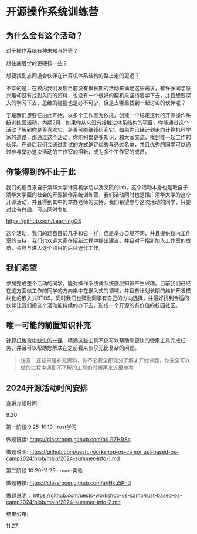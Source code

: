 # 开源操作系统训练营

## 为什么会有这个活动？

对于操作系统有种未知与好奇？

想往底层学的更硬核一些？

想要找到志同道合伙伴在计算机体系结构的路上走的更远？

不幸的是，在校内我们发现目前没有很长期的活动来满足这些需求，有许多同学感兴趣却没有找到入门的资料，也没有一个很好的契机来坚持着学下去，并且想要深入的学习下去，思维的碰撞也是必不可少，但是去哪里找到一起讨论的伙伴呢？

于是我们想要在由此开始，以多个工作室为依托，创建一个稳定迭代的开源操作系统训练营活动，为期2月，如果你从来没有接触过体系结构的项目，你能通过这个活动了解到你是否喜欢它，是否可能继续研究它。如果你已经计划走向计算机科学家的道路，那通过这个活动，你能积累更多知识，和大家交流，找到能一起工作的伙伴。在最后我们会通过面试的方式确定优秀与通过名单，并且优秀的同学可以通过参与举办这次活动的工作室的招新，成为多个工作室的成员。

## 你能得到的不止于此

我们的题目来自于清华大学计算机学院以及叉院的lab。这个活动本身也是取自于清华大学面向社会的开源操作系统训练营，我们活动同时也是推广清华大学的这个开源活动，并且得到其中的举办老师的支持，我们希望参与这次活动的同学，只要对此有兴趣，可以同时参加

https://github.com/LearningOS 

这个活动，我们的题目目前几乎和它一样，但是举办日期不同，并且提供校内工作室的支持，我们也欢迎大家在招新过程中提出建议，并且对于招新加入工作室的成员，会参与进入这个项目的后续迭代工作。

## 我们希望
参加完成整个活动的同学，能对操作系统或系统底层知识产生兴趣。目前我们已经在这方面做工作的同学的方向集中在嵌入式的领域，并且有计划长期的维护开发模块化的嵌入式RTOS。同时我们也鼓励同学有自己的方向选择，并最好找到合适的伙伴让我们把这个活动能持续的办下去，形成一个开源的有价值的校园社区。
## 唯一可能的前置知识补充
[计算机教育中缺失的一课](https://missing-semester-cn.github.io/)：精通这些工具不仅可以帮助您更快的使用工具完成任务，并且可以帮助您解决在之前看来似乎无比复杂的问题。
> 注意：这些只是补充资料，你不必要全都充分了解才开始做题，你完全可以做的过程中遇到不了解的工具的时候再来这里参考
## 2024开源活动时间安排

宣讲介绍时间:

9.20

第一阶段 9.25-10.19 : rust学习

做题链接:
https://classroom.github.com/a/LRZH1r8c

做题说明:
https://github.com/uestc-workshop-os-camp/rust-based-os-camp2024/blob/main/2024-summer-info-1.md

第二阶段 10.20-11.25 : rcore实验

做题链接:
https://classroom.github.com/a/iHxu5PhD

做题说明：
https://github.com/uestc-workshop-os-camp/rust-based-os-camp2024/blob/main/2024-summer-info-2.md

结果公布:

11.27
